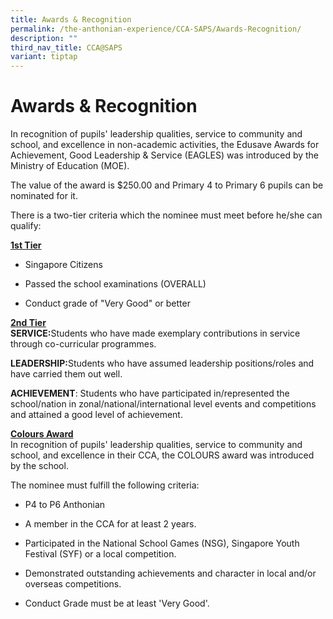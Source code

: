 ```yaml
---
title: Awards & Recognition
permalink: /the-anthonian-experience/CCA-SAPS/Awards-Recognition/
description: ""
third_nav_title: CCA@SAPS
variant: tiptap
---
```

<h1>Awards &amp; Recognition</h1>
<p>In recognition of pupils' leadership qualities, service to community and
school, and excellence in non-academic activities, the Edusave Awards for
Achievement, Good Leadership &amp; Service (EAGLES) was introduced by the
Ministry of Education (MOE).</p>
<p>The value of the award is $250.00 and Primary 4 to Primary 6 pupils can
be nominated for it.</p>
<p>There is a two-tier criteria which the nominee must meet before he/she
can qualify:</p>
<p><strong><u>1st Tier</u></strong>
</p>
<ul data-tight="true" class="tight">
<li>
<p>Singapore Citizens</p>
</li>
<li>
<p>Passed the school examinations (OVERALL)</p>
</li>
<li>
<p>Conduct grade of "Very Good" or better</p>
</li>
</ul>
<p><strong><u>2nd Tier</u></strong>
<br><strong>SERVICE:</strong>Students who have made exemplary contributions
in service through co-curricular programmes.</p>
<p><strong>LEADERSHIP:</strong>Students who have assumed leadership positions/roles
and have carried them out well.</p>
<p><strong>ACHIEVEMENT</strong>: Students who have participated in/represented
the school/nation in zonal/national/international level events and competitions
and attained a good level of achievement.</p>
<p><strong><u>Colours Award</u></strong>
<br>In recognition of pupils' leadership qualities, service to community and
school, and excellence in their CCA, the COLOURS award was introduced by
the school.</p>
<p>The nominee must fulfill the following criteria:</p>
<ul data-tight="true" class="tight">
<li>
<p>P4 to P6 Anthonian</p>
</li>
<li>
<p>A member in the CCA for at least 2 years.</p>
</li>
<li>
<p>Participated in the National School Games (NSG), Singapore Youth Festival
(SYF) or a local competition.</p>
</li>
<li>
<p>Demonstrated outstanding achievements and character in local and/or overseas
competitions.</p>
</li>
<li>
<p>Conduct Grade must be at least 'Very Good'.</p>
</li>
</ul>
<p></p>